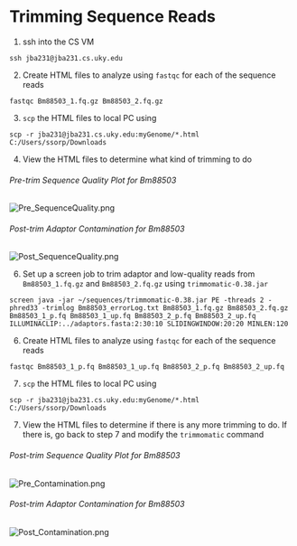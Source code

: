 # Trimming Sequence Reads

1. ssh into the CS VM

```ssh jba231@jba231.cs.uky.edu```

2. Create HTML files to analyze using `fastqc` for each of the sequence reads

```fastqc Bm88503_1.fq.gz Bm88503_2.fq.gz```

3. `scp` the HTML files to local PC using

```scp -r jba231@jba231.cs.uky.edu:myGenome/*.html C:/Users/ssorp/Downloads```

4. View the HTML files to determine what kind of trimming to do

<h6>Pre-trim Sequence Quality Plot for Bm88503</h6>

![Pre_SequenceQuality.png](/images/Pre_SequenceQuality.png)

<h6>Post-trim Adaptor Contamination for Bm88503</h6>

![Post_SequenceQuality.png](/images/Post_SequenceQuality.png)

6. Set up a screen job to trim adaptor and low-quality reads from `Bm88503_1.fq.gz` and `Bm88503_2.fq.gz` using `trimmomatic-0.38.jar`

```screen java -jar ~/sequences/trimmomatic-0.38.jar PE -threads 2 -phred33 -trimlog Bm88503_errorLog.txt Bm88503_1.fq.gz Bm88503_2.fq.gz Bm88503_1_p.fq Bm88503_1_up.fq Bm88503_2_p.fq Bm88503_2_up.fq ILLUMINACLIP:../adaptors.fasta:2:30:10 SLIDINGWINDOW:20:20 MINLEN:120```

6. Create HTML files to analyze using `fastqc` for each of the sequence reads

```fastqc Bm88503_1_p.fq Bm88503_1_up.fq Bm88503_2_p.fq Bm88503_2_up.fq```

7. `scp` the HTML files to local PC using

```scp -r jba231@jba231.cs.uky.edu:myGenome/*.html C:/Users/ssorp/Downloads```

7. View the HTML files to determine if there is any more trimming to do. If there is, go back to step 7 and modify the `trimmomatic` command

<h6>Post-trim Sequence Quality Plot for Bm88503</h6>

![Pre_Contamination.png](/images/Pre_Contamination.png)

<h6>Post-trim Adaptor Contamination for Bm88503</h6>

![Post_Contamination.png](/images/Post_Contamination.png)
